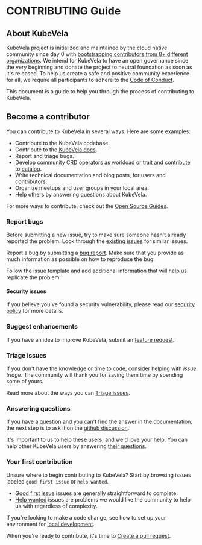 # CONTRIBUTING Guide

## About KubeVela

KubeVela project is initialized and maintained by the cloud native community since day 0 with [bootstrapping contributors from 8+ different organizations](https://github.com/kubevela/kubevela/graphs/contributors).
We intend for KubeVela to have an open governance since the very beginning and donate the project to neutral foundation as soon as it's released.
To help us create a safe and positive community experience for all, we require all participants to adhere to the [Code of Conduct](./CODE_OF_CONDUCT.md).

This document is a guide to help you through the process of contributing to KubeVela.

## Become a contributor

You can contribute to KubeVela in several ways. Here are some examples:

* Contribute to the KubeVela codebase.
* Contribute to the [KubeVela docs](https://github.com/kubevela/kubevela.io).
* Report and triage bugs.
* Develop community CRD operators as workload or trait and contribute to [catalog](https://github.com/oam-dev/catalog).
* Write technical documentation and blog posts, for users and contributors.
* Organize meetups and user groups in your local area.
* Help others by answering questions about KubeVela.

For more ways to contribute, check out the [Open Source Guides](https://opensource.guide/how-to-contribute/).


### Report bugs

Before submitting a new issue, try to make sure someone hasn't already reported the problem.
Look through the [existing issues](https://github.com/kubevela/kubevela/issues) for similar issues.

Report a bug by submitting a [bug report](https://github.com/kubevela/kubevela/issues/new?assignees=&labels=kind%2Fbug&template=bug_report.md&title=).
Make sure that you provide as much information as possible on how to reproduce the bug.

Follow the issue template and add additional information that will help us replicate the problem.

#### Security issues

If you believe you've found a security vulnerability, please read our [security policy](https://github.com/kubevela/kubevela/blob/master/SECURITY.md) for more details.

### Suggest enhancements

If you have an idea to improve KubeVela, submit an [feature request](https://github.com/kubevela/kubevela/issues/new?assignees=&labels=kind%2Ffeature&template=feature_request.md&title=%5BFeature%5D).

### Triage issues

If you don't have the knowledge or time to code, consider helping with _issue triage_. The community will thank you for saving them time by spending some of yours.

Read more about the ways you can [Triage issues](/contribute/triage-issues.md).

### Answering questions

If you have a question and you can't find the answer in the [documentation](https://kubevela.io/docs/),
the next step is to ask it on the [github discussion](https://github.com/kubevela/kubevela/discussions).

It's important to us to help these users, and we'd love your help. You can help other KubeVela users by answering [their questions](https://github.com/kubevela/kubevela/discussions).

### Your first contribution

Unsure where to begin contributing to KubeVela? Start by browsing issues labeled `good first issue` or `help wanted`.

- [Good first issue](https://github.com/kubevela/kubevela/labels/good%20first%20issue) issues are generally straightforward to complete.
- [Help wanted](https://github.com/kubevela/kubevela/labels/help%20wanted) issues are problems we would like the community to help us with regardless of complexity.

If you're looking to make a code change, see how to set up your environment for [local development](contribute/developer-guide.md).

When you're ready to contribute, it's time to [Create a pull request](/contribute/create-pull-request.md).

